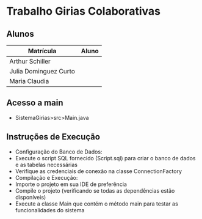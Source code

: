 # Trabalho Girias Colaborativas
## Alunos
|Matrícula | Aluno |
| -- | -- |
| Arthur Schiller  |   |
| Julia Dominguez Curto |  |
| Maria Claudia  |   |
## Acesso a main
- SistemaGirias>src>Main.java

## Instruções de Execução
- Configuração do Banco de Dados:
- Execute o script SQL fornecido (Script.sql) para criar o banco de dados e as tabelas necessárias
- Verifique as credenciais de conexão na classe ConnectionFactory
- Compilação e Execução:
- Importe o projeto em sua IDE de preferência
- Compile o projeto (verificando se todas as dependências estão disponíveis)
- Execute a classe Main que contém o método main para testar as funcionalidades do sistema
